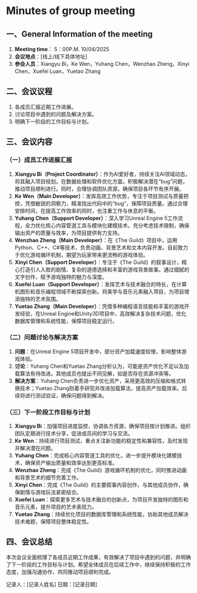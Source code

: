 # Minutes of group meeting
## 一、General Information of the meeting
1. **Meeting time**： 5：00P.M. 10/04/2025
2. **会议地点**：[线上/线下具体地址]
3. **参会人员**：Xiangyu Bi，Ke Wen，Yuhang Chen，Wenzhao Zheng，Xinyi Chen，Xuefei Luan，Yuetao Zhang

## 二、会议议程
1. 各成员汇报近期工作进展。
2. 讨论项目中遇到的问题及解决方案。
3. 明确下一阶段的工作目标与计划。

## 三、会议内容
### （一）成员工作进展汇报
1. **Xiangyu Bi（Project Coordinator）**：作为AI爱好者，持续关注AI领域动态，将其融入项目规划。在数据处理和软件优化方面，积极解决潜在“bug”问题，推动项目顺利进行。同时，合理协调团队资源，确保项目各环节有序开展。
2. **Ke Wen（Main Developer）**：发挥高效工作优势，专注于项目测试与质量把控，凭借敏锐的洞察力，精准找出代码中的“bug”，保障项目质量。通过合理安排时间，在提高工作效率的同时，也注重工作与休息的平衡。
3. **Yuhang Chen（Support Developer）**：深入学习Unreal Engine 5工作流程，全力优化核心内容管道工具与模块化建模技术。充分考虑技术限制，确保输出资产的质量与效率，为项目提供有力支持。
4. **Wenzhao Zheng（Main Developer）**：在《The Guild》项目中，运用Python、C++、C#等技术，负责动画、背景艺术和文本内容开发。目前致力于优化游戏循环机制，期望为玩家带来更流畅的游戏体验。
5. **Xinyi Chen（Support Developer）**：专注于《The Guild》的叙事设计，精心打造引人入胜的剧情、复杂的道德选择和丰富的游戏背景故事。通过细腻的文字创作，赋予游戏独特的魅力与深度。
6. **Xuefei Luan（Support Developer）**：发挥艺术与技术融合的特长，在计算机图形和音乐编程领域不断探索创新。将美学与音乐元素融入项目，为项目增添独特的艺术氛围。
7. **Yuetao Zhang（Main Developer）**：凭借多种编程语言技能和丰富的游戏开发经验，在Unreal Engine和Unity3D项目中，高效解决复杂技术问题，优化数据库管理和系统性能，保障项目稳定运行。

### （二）问题讨论与解决方案
1. **问题**：在Unreal Engine 5项目开发中，部分资产加载速度较慢，影响整体游戏体验。
2. **讨论**：Yuhang Chen和Yuetao Zhang分析认为，可能是资产优化不足以及加载算法有待改进。其他成员也提出不同见解，如是否存在资源冲突等。
3. **解决方案**：Yuhang Chen负责进一步优化资产，采用更高效的压缩和格式转换技术；Yuetao Zhang则着手研究并改进加载算法，提高资产加载效率。后续将进行测试验证，确保问题得到解决。

### （三）下一阶段工作目标与计划
1. **Xiangyu Bi**：加强项目进度监控，协调各方资源，确保项目按计划推进。组织团队定期进行技术分享，促进成员间的学习与交流。
2. **Ke Wen**：持续进行项目测试，重点关注新功能的稳定性和兼容性，及时发现并解决潜在问题。
3. **Yuhang Chen**：完成核心内容管道工具的优化，进一步提升模块化建模技术，确保资产输出质量和效率达到更高标准。
4. **Wenzhao Zheng**：完成《The Guild》游戏循环机制的优化，同时推进动画和背景艺术的细节完善工作。
5. **Xinyi Chen**：完成《The Guild》的主要叙事内容创作，与其他成员协作，确保剧情与游戏玩法紧密结合。
6. **Xuefei Luan**：探索更多艺术与技术融合的创新点，为项目开发独特的图形和音乐元素，提升项目的艺术表现力。
7. **Yuetao Zhang**：持续优化项目的数据库管理和系统性能，协助其他成员解决技术难题，保障项目整体稳定性。

## 四、会议总结
本次会议全面梳理了各成员近期工作成果，有效解决了项目中遇到的问题，并明确了下一阶段的工作目标与计划。希望全体成员在后续工作中，继续保持积极的工作态度，加强沟通协作，共同推动项目顺利完成。

记录人：[记录人姓名]
日期：[记录日期] 
